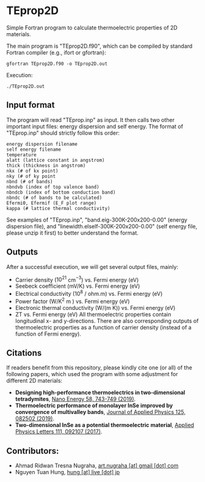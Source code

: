 # TEprop2D
Simple Fortran program to calculate thermoelectric properties of 2D materials.

The main program is "TEprop2D.f90", which can be compiled by standard Fortran compiler (e.g., ifort or gfortran):

`gfortran TEprop2D.f90 -o TEprop2D.out`

Execution:

`./TEprop2D.out`

## Input format

The program will read "TEprop.inp" as input. It then calls two other important input files: energy dispersion and self energy. The format of "TEprop.inp" should strictly follow this order:
```
energy dispersion filename
self energy filename
temperature
alatt (lattice constant in angstrom)
thick (thickness in angstrom)
nkx (# of kx point)
nky (# of ky point
nbnd (# of bands)
nbndvb (index of top valence band)
nbndcb (index of bottom conduction band)
nbndc (# of bands to be calculated)
Efermi0, Efermif (E_F plot range)
kappa (# lattice thermal conductivity)
```

See examples of "TEprop.inp", "band.eig-300K-200x200-0.00" (energy dispersion file), and "linewidth.elself-300K-200x200-0.00" (self energy file, please unzip it first) to better understand the format.

## Outputs

After a successful execution, we will get several output files, mainly:
- Carrier density ($10^21$ cm$^{-3}$) vs. Fermi energy (eV)
- Seebeck coefficient (mV/K) vs. Fermi energy (eV)
- Electrical conductivity ($10^8$ / ohm.m) vs. Fermi energy (eV)
- Power factor (W/K$^2$ m ) vs. Fermi energy (eV)
- Electronic thermal conductivity (W/(m K)) vs. Fermi energy (eV)
- ZT vs. Fermi energy (eV)
All thermoelectric properties contain longitudinal x- and y-directions. There are also corresponding outputs of thermoelectric properties as a function of carrier density (instead of a function of Fermi energy).

## Citations
If readers benefit from this repository, please kindly cite one (or all) of the following papers, which used the program with some adjustment for different 2D materials:
- <strong>Designing high-performance thermoelectrics in two-dimensional tetradymites</strong>, <a href="https://doi.org/10.1016/j.nanoen.2019.02.015">Nano Energy 58, 743-749 (2019)</a>.
- <strong>Thermoelectric performance of monolayer InSe improved by convergence of multivalley bands</strong>, <a href="https://aip.scitation.org/doi/10.1063/1.5040752">Journal of Applied Physics 125, 082502 (2019)</a>.
- <strong>Two-dimensional InSe as a potential thermoelectric material</strong>, <a href="https://aip.scitation.org/doi/10.1063/1.5001184">Applied Physics Letters 111, 092107 (2017)</a>.

## Contributors:
- Ahmad Ridwan Tresna Nugraha, <a href="mailto:art.nugraha@gmail.com">art.nugraha [at] gmail [dot] com</a>
- Nguyen Tuan Hung, <a href="mailto:hung@live.jp">hung [at] live [dot] jp</a>
